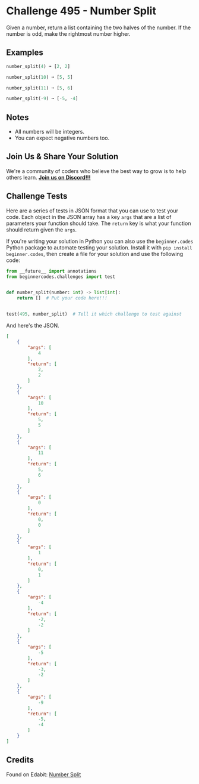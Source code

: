# Challenge 495 - Number Split

Given a number, return a list containing the two halves of the number. If the number is odd, make the rightmost number higher.

## Examples
```python
number_split(4) ➞ [2, 2]

number_split(10) ➞ [5, 5]

number_split(11) ➞ [5, 6]

number_split(-9) ➞ [-5, -4]
```
## Notes

- All numbers will be integers.
- You can expect negative numbers too.

## Join Us & Share Your Solution

We're a community of coders who believe the best way to grow is to help others learn. **[Join us on Discord!!!]("https"://discord.gg/sfHykntuGy)**

## Challenge Tests

Here are a series of tests in JSON format that you can use to test your code. Each object in the JSON array has a key `args` that are a list of parameters your function should take. The `return` key is what your function should return given the `args`. 

If you're writing your solution in Python you can also use the `beginner.codes` Python package to automate testing your solution. Install it with `pip install beginner.codes`, then create a file for your solution and use the following code:
```python
from __future__ import annotations
from beginnercodes.challenges import test


def number_split(number: int) -> list[int]:
    return []  # Put your code here!!!


test(495, number_split)  # Tell it which challenge to test against
```
And here's the JSON.
```json
[
    {
        "args": [
            4
        ],
        "return": [
            2,
            2
        ]
    },
    {
        "args": [
            10
        ],
        "return": [
            5,
            5
        ]
    },
    {
        "args": [
            11
        ],
        "return": [
            5,
            6
        ]
    },
    {
        "args": [
            0
        ],
        "return": [
            0,
            0
        ]
    },
    {
        "args": [
            1
        ],
        "return": [
            0,
            1
        ]
    },
    {
        "args": [
            -4
        ],
        "return": [
            -2,
            -2
        ]
    },
    {
        "args": [
            -5
        ],
        "return": [
            -3,
            -2
        ]
    },
    {
        "args": [
            -9
        ],
        "return": [
            -5,
            -4
        ]
    }
]
```
## Credits

Found on Edabit: [Number Split](https://edabit.com/challenge/9f3Mi6vHNcm8vRcSh)
